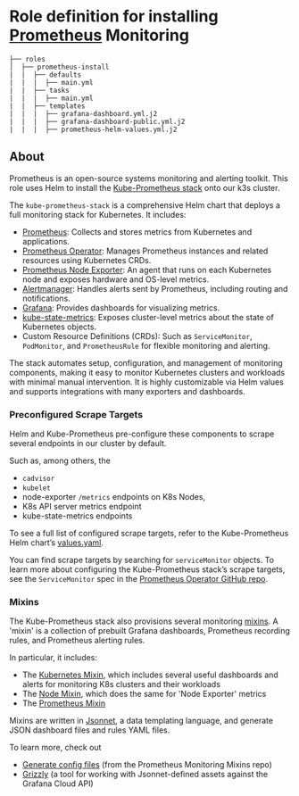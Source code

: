 # Role definition for installing [Prometheus](https://prometheus.io/) Monitoring

```
├── roles
│  ├── prometheus-install
|  |  ├── defaults
|  |  |  ├── main.yml
|  |  ├── tasks 
|  |  |  ├── main.yml  
|  |  ├── templates
|  |  |  ├── grafana-dashboard.yml.j2
|  |  |  ├── grafana-dashboard-public.yml.j2
|  |  |  ├── prometheus-helm-values.yml.j2
```
                  
## About

Prometheus is an open-source systems monitoring and alerting toolkit. This role uses Helm to install the 
[Kube-Prometheus stack](https://github.com/prometheus-community/helm-charts/tree/main/charts/kube-prometheus-stack) onto our k3s cluster.

The `kube-prometheus-stack` is a comprehensive Helm chart that deploys a full monitoring stack for Kubernetes. It includes:

- [Prometheus](https://prometheus.io/): Collects and stores metrics from Kubernetes and applications.
- [Prometheus Operator](https://github.com/prometheus-operator/prometheus-operator): Manages Prometheus instances and related resources using Kubernetes CRDs.
- [Prometheus Node Exporter](https://github.com/prometheus/node_exporter): An agent that runs on each Kubernetes node and exposes hardware and OS-level metrics.
- [Alertmanager](https://prometheus.io/docs/alerting/latest/alertmanager/): Handles alerts sent by Prometheus, including routing and notifications.
- [Grafana](https://grafana.com/): Provides dashboards for visualizing metrics.
- [kube-state-metrics](https://github.com/kubernetes/kube-state-metrics): Exposes cluster-level metrics about the state of Kubernetes objects.
- Custom Resource Definitions (CRDs): Such as `ServiceMonitor`, `PodMonitor`, and `PrometheusRule` for flexible monitoring and alerting.

The stack automates setup, configuration, and management of monitoring components, making it easy to monitor Kubernetes clusters and workloads with minimal manual intervention. It is highly
customizable via Helm values and supports integrations with many exporters and dashboards.
        
### Preconfigured Scrape Targets

Helm and Kube-Prometheus pre-configure these components to scrape several endpoints in our cluster by default.

Such as, among others, the
- `cadvisor`
- `kubelet`
- node-exporter `/metrics` endpoints on K8s Nodes,
- K8s API server metrics endpoint
- kube-state-metrics endpoints

To see a full list of configured scrape targets, refer to the Kube-Prometheus Helm
chart’s [values.yaml](https://github.com/prometheus-community/helm-charts/blob/main/charts/kube-prometheus-stack/values.yaml).

You can find scrape targets by searching for `serviceMonitor` objects. To learn more about configuring the Kube-Prometheus stack’s scrape targets, see the `ServiceMonitor` spec in
the [Prometheus Operator GitHub repo](https://github.com/prometheus-operator/prometheus-operator).

### Mixins

The Kube-Prometheus stack also provisions several monitoring [mixins](https://github.com/monitoring-mixins/docs). A 'mixin' is a collection of prebuilt Grafana dashboards, Prometheus recording rules,
and Prometheus alerting rules.

In particular, it includes:

- The [Kubernetes Mixin](https://github.com/kubernetes-monitoring/kubernetes-mixin), which includes several useful dashboards and alerts for monitoring K8s clusters and their workloads
- The [Node Mixin](https://github.com/prometheus/node_exporter/tree/master/docs/node-mixin), which does the same for 'Node Exporter' metrics
- The [Prometheus Mixin](https://github.com/prometheus/prometheus/tree/main/documentation/prometheus-mixin)

Mixins are written in [Jsonnet](https://jsonnet.org/), a data templating language, and generate JSON dashboard files and rules YAML files.

To learn more, check out

- [Generate config files](https://github.com/monitoring-mixins/docs#generate-config-files) (from the Prometheus Monitoring Mixins repo)
- [Grizzly](https://github.com/grafana/grizzly)  (a tool for working with Jsonnet-defined assets against the Grafana Cloud API)


